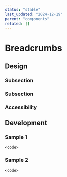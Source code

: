 ```yaml
---
status: "stable"
last_updated: "2024-12-19"
parent: "components"
related: []
---
```


# Breadcrumbs

## Design

### Subsection

### Subsection

### Accessibility

## Development

### Sample 1

```
<code>
```

### Sample 2

```
<code>
```
